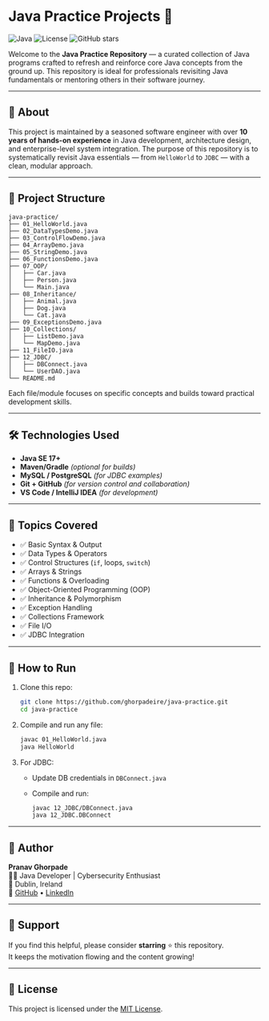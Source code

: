 # Java Practice Projects 🚀

![Java](https://img.shields.io/badge/Java-17-blue)
![License](https://img.shields.io/badge/license-MIT-green)
![GitHub stars](https://img.shields.io/github/stars/ghorpadeire/java-practice)

Welcome to the **Java Practice Repository** — a curated collection of Java programs crafted to refresh and reinforce core Java concepts from the ground up. This repository is ideal for professionals revisiting Java fundamentals or mentoring others in their software journey.

---

## 📘 About

This project is maintained by a seasoned software engineer with over **10 years of hands-on experience** in Java development, architecture design, and enterprise-level system integration. The purpose of this repository is to systematically revisit Java essentials — from `HelloWorld` to `JDBC` — with a clean, modular approach.

---

## 📂 Project Structure

```
java-practice/
├── 01_HelloWorld.java
├── 02_DataTypesDemo.java
├── 03_ControlFlowDemo.java
├── 04_ArrayDemo.java
├── 05_StringDemo.java
├── 06_FunctionsDemo.java
├── 07_OOP/
│   ├── Car.java
│   ├── Person.java
│   └── Main.java
├── 08_Inheritance/
│   ├── Animal.java
│   ├── Dog.java
│   └── Cat.java
├── 09_ExceptionsDemo.java
├── 10_Collections/
│   ├── ListDemo.java
│   └── MapDemo.java
├── 11_FileIO.java
├── 12_JDBC/
│   ├── DBConnect.java
│   └── UserDAO.java
└── README.md
```

Each file/module focuses on specific concepts and builds toward practical development skills.

---

## 🛠️ Technologies Used

- **Java SE 17+**
- **Maven/Gradle** *(optional for builds)*
- **MySQL / PostgreSQL** *(for JDBC examples)*
- **Git + GitHub** *(for version control and collaboration)*
- **VS Code / IntelliJ IDEA** *(for development)*

---

## 🧠 Topics Covered

- ✅ Basic Syntax & Output  
- ✅ Data Types & Operators  
- ✅ Control Structures (`if`, loops, `switch`)  
- ✅ Arrays & Strings  
- ✅ Functions & Overloading  
- ✅ Object-Oriented Programming (OOP)  
- ✅ Inheritance & Polymorphism  
- ✅ Exception Handling  
- ✅ Collections Framework  
- ✅ File I/O  
- ✅ JDBC Integration  

---

## 🚀 How to Run

1. Clone this repo:

   ```bash
   git clone https://github.com/ghorpadeire/java-practice.git
   cd java-practice
   ```

2. Compile and run any file:

   ```bash
   javac 01_HelloWorld.java
   java HelloWorld
   ```

3. For JDBC:
   - Update DB credentials in `DBConnect.java`
   - Compile and run:

     ```bash
     javac 12_JDBC/DBConnect.java
     java 12_JDBC.DBConnect
     ```

---

## 👤 Author

**Pranav Ghorpade**  
👨‍💻 Java Developer | Cybersecurity Enthusiast  
📍 Dublin, Ireland  
🔗 [GitHub](https://github.com/ghorpadeire) • [LinkedIn](https://www.linkedin.com/in/pranav-ghorpade)

---

## 🌟 Support

If you find this helpful, please consider **starring** ⭐ this repository.  
It keeps the motivation flowing and the content growing!

---

## 📄 License

This project is licensed under the [MIT License](LICENSE).
